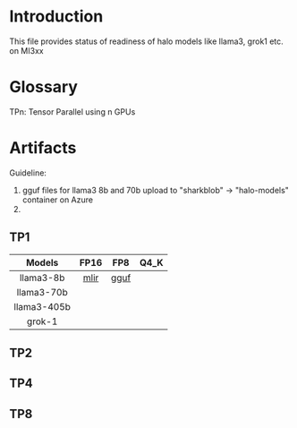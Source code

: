 
# Introduction
This file provides status of readiness of halo models like llama3, grok1 etc. on MI3xx 


# Glossary
TPn: Tensor Parallel using n GPUs

# Artifacts

Guideline:
1) gguf files for llama3 8b and 70b upload to "sharkblob" -> "halo-models" container on Azure
2) 

## TP1
Models           |     FP16        |   FP8           |     Q4_K 
:--------------: | :-------------: |:----------------:|:----------------:
llama3-8b | [mlir](https://github.com/nod-ai/llm-dev/blob/main/models/llama.8b/llama.8b.fp16.mlir)| [gguf](https://sharkpublic.blob.core.windows.net/sharkpublic/llama_gguf/llama.8b.fp16.gguf) |
llama3-70b | | |
llama3-405b | | |
grok-1 | | |

## TP2



## TP4


## TP8
